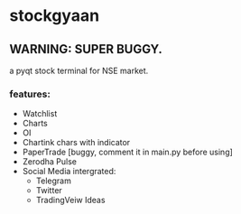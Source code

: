 # stockgyaan

## WARNING: SUPER BUGGY.

a pyqt stock terminal for NSE market.


### features:
- Watchlist
- Charts
- OI
- Chartink chars with indicator
- PaperTrade [buggy, comment it in main.py before using]
- Zerodha Pulse
- Social Media intergrated:
  + Telegram 
  + Twitter 
  + TradingVeiw Ideas 
  
 



